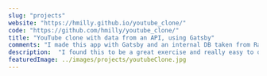 ```yaml
---
slug: "projects"
website: "https://hmilly.github.io/youtube_clone/"
code: "https://github.com/hmilly/youtube_clone/"
title: "YouTube clone with data from an API, using Gatsby"
comments: "I made this app with Gatsby and an internal DB taken from RapidAPI. I also used styled components with css grid. Later I'd like to optimise the page, implement a proper API db and find a better source for the data."
description:  "I found this to be a great exercise and really easy to do. I wanted to do everything from scratch to prove I could pull off a copy cat website, which I think I succeeded at."
featuredImage: ../images/projects/youtubeClone.jpg
---
```

